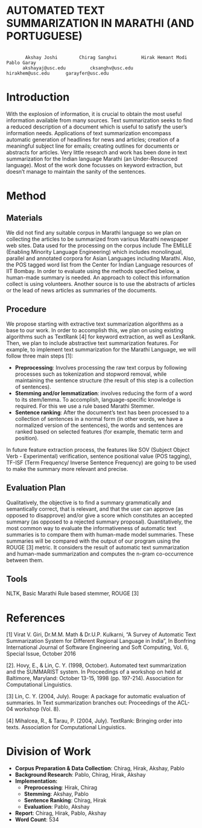 # AUTOMATED TEXT SUMMARIZATION IN MARATHI (AND PORTUGUESE)

```

       Akshay Joshi	       Chirag Sanghvi	      Hirak Hemant Modi	           Pablo Garay
      akshayaj@usc.edu         cksanghv@usc.edu        hirakhem@usc.edu    	 garayfer@usc.edu
 ```
# Introduction
With the explosion of information, it is crucial to obtain the most useful information available from many sources. Text summarization seeks to find a reduced description of a document which is useful to satisfy the user’s information needs. Applications of text summarization encompass automatic generation of headlines for news and articles; creation of a meaningful subject line for emails; creating outlines for documents or abstracts for articles. Very little research and work has been done in text summarization for the Indian language Marathi (an Under-Resourced language). Most of the work done focusses on keyword extraction, but doesn’t manage to maintain the sanity of the sentences.
# Method

## Materials
We did not find any suitable corpus in Marathi language so we plan on collecting the articles to be summarized from various Marathi newspaper web sites.
Data used for the processing on the corpus include The EMILLE (Enabling Minority Language Engineering) which includes monolingual, parallel and annotated corpora for Asian Languages including Marathi. Also, the POS tagged word list from the Center for Indian Language resources of IIT Bombay.
In order to evaluate using the methods specified below, a human-made summary is needed. An approach to collect this information collect is using volunteers. Another source is to use the abstracts of articles or the lead of news articles as summaries of the documents.

## Procedure
We propose starting with extractive text summarization algorithms as a base to our work.  In order to accomplish this, we plan on using existing algorithms such as TextRank [4] for keyword extraction, as well as LexRank. Then, we plan to include abstractive text summarization features.
For example, to implement text summarization for the Marathi Language, we will follow three main steps [1]:
* **Preprocessing**: Involves processing the raw text corpus by following processes such as tokenization and stopword removal, while maintaining the sentence structure (the result of this step is a collection of sentences).
* **Stemming and/or lemmatization**: involves reducing the form of a word to its stem/lemma. To accomplish, language-specific knowledge is required. For this we use a rule based Marathi Stemmer.
* **Sentence ranking**: After the document’s text has been processed to a collection of sentences in a normal form (in other words, we have a normalized version of the sentences), the words and sentences are ranked based on selected features (for example, thematic term and position). 

In future feature extraction process, the features like SOV (Subject Object Verb - Experimental) verification, sentence positional value (POS tagging), TF-ISF (Term Frequency/ Inverse Sentence Frequency)  are going to be  used to make the summary more relevant and precise. 

## Evaluation Plan
Qualitatively, the objective is to find a summary grammatically and semantically correct, that is relevant, and that the user can approve (as opposed to disapprove) and/or give a score which constitutes an accepted summary (as opposed to a rejected summary proposal).
Quantitatively, the most common way to evaluate the informativeness of automatic text summaries is to compare them with human-made model summaries. These summaries will be compared with the output of our program using the ROUGE [3] metric. It considers the result of automatic text summarization and human-made summarization and computes the n-gram co-occurrence between them.

## Tools
NLTK, Basic Marathi Rule based stemmer, ROUGE [3]

# References

[1] Virat V. Giri, Dr.M.M. Math & Dr.U.P. Kulkarni, “A Survey of Automatic Text Summarization System for Different Regional Language in India”, In Bonfring International Journal of Software Engineering and Soft Computing, Vol. 6, Special Issue, October 2016 

[2]. Hovy, E., & Lin, C. Y. (1998, October). Automated text summarization and the SUMMARIST system. In Proceedings of a workshop on held at Baltimore, Maryland: October 13-15, 1998 (pp. 197-214). Association for Computational Linguistics.

[3] Lin, C. Y. (2004, July). Rouge: A package for automatic evaluation of summaries. In Text summarization branches out: Proceedings of the ACL-04 workshop (Vol. 8).

[4] Mihalcea, R., & Tarau, P. (2004, July). TextRank: Bringing order into texts. Association for Computational Linguistics.

# Division of Work

* **Corpus Preparation & Data Collection**: Chirag, Hirak, Akshay, Pablo 
* **Background Research**: Pablo, Chirag, Hirak, Akshay
* **Implementation:** 
    * **Preprocessing**: Hirak, Chirag
    * **Stemming**: Akshay, Pablo
    * **Sentence Ranking**: Chirag, Hirak
    * **Evaluation**: Pablo, Akshay
* **Report**: Chirag, Hirak, Pablo, Akshay
* **Word Count**:  534
